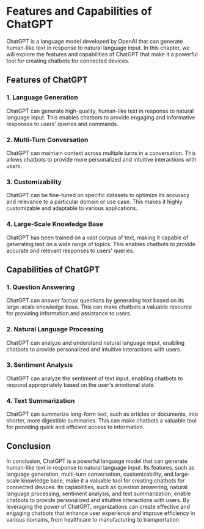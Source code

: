 Features and Capabilities of ChatGPT
======================================================================

ChatGPT is a language model developed by OpenAI that can generate human-like text in response to natural language input. In this chapter, we will explore the features and capabilities of ChatGPT that make it a powerful tool for creating chatbots for connected devices.

Features of ChatGPT
-------------------

### 1. Language Generation

ChatGPT can generate high-quality, human-like text in response to natural language input. This enables chatbots to provide engaging and informative responses to users' queries and commands.

### 2. Multi-Turn Conversation

ChatGPT can maintain context across multiple turns in a conversation. This allows chatbots to provide more personalized and intuitive interactions with users.

### 3. Customizability

ChatGPT can be fine-tuned on specific datasets to optimize its accuracy and relevance to a particular domain or use case. This makes it highly customizable and adaptable to various applications.

### 4. Large-Scale Knowledge Base

ChatGPT has been trained on a vast corpus of text, making it capable of generating text on a wide range of topics. This enables chatbots to provide accurate and relevant responses to users' queries.

Capabilities of ChatGPT
-----------------------

### 1. Question Answering

ChatGPT can answer factual questions by generating text based on its large-scale knowledge base. This can make chatbots a valuable resource for providing information and assistance to users.

### 2. Natural Language Processing

ChatGPT can analyze and understand natural language input, enabling chatbots to provide personalized and intuitive interactions with users.

### 3. Sentiment Analysis

ChatGPT can analyze the sentiment of text input, enabling chatbots to respond appropriately based on the user's emotional state.

### 4. Text Summarization

ChatGPT can summarize long-form text, such as articles or documents, into shorter, more digestible summaries. This can make chatbots a valuable tool for providing quick and efficient access to information.

Conclusion
----------

In conclusion, ChatGPT is a powerful language model that can generate human-like text in response to natural language input. Its features, such as language generation, multi-turn conversation, customizability, and large-scale knowledge base, make it a valuable tool for creating chatbots for connected devices. Its capabilities, such as question answering, natural language processing, sentiment analysis, and text summarization, enable chatbots to provide personalized and intuitive interactions with users. By leveraging the power of ChatGPT, organizations can create effective and engaging chatbots that enhance user experience and improve efficiency in various domains, from healthcare to manufacturing to transportation.
